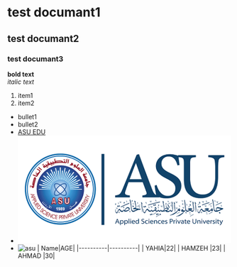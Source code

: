 # test documant1
## test documant2
### test documant3
**bold text**  
_italic text_
1. item1
2. item2
- bullet1
- bullet2
- [ASU EDU](https://www.asu.edu.jo/en/Pages/default.aspx)
- ![asu](yahya/LOGO-01.png)
- ![asu](https://www.elaosboa.com/wp-content/uploads/2021/11/elaosboa81574.jpg)
| Name|AGE|
|----------|----------|
| YAHIA|22|
| HAMZEH |23|
| AHMAD |30|
